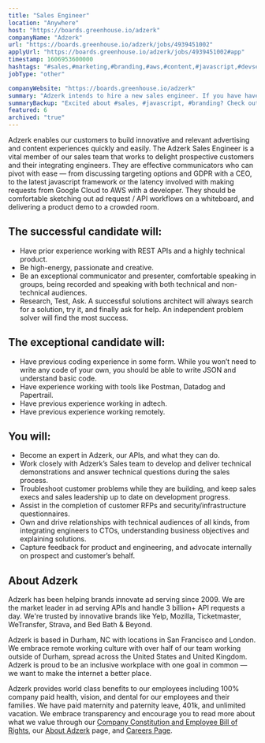 ```yaml
---
title: "Sales Engineer"
location: "Anywhere"
host: "https://boards.greenhouse.io/adzerk"
companyName: "Adzerk"
url: "https://boards.greenhouse.io/adzerk/jobs/4939451002"
applyUrl: "https://boards.greenhouse.io/adzerk/jobs/4939451002#app"
timestamp: 1606953600000
hashtags: "#sales,#marketing,#branding,#aws,#content,#javascript,#devsec,#rest"
jobType: "other"

companyWebsite: "https://boards.greenhouse.io/adzerk"
summary: "Adzerk intends to hire a new sales engineer. If you have have prior experience working with REST APIs and a highly technical product, consider applying."
summaryBackup: "Excited about #sales, #javascript, #branding? Check out this job post!"
featured: 6
archived: "true"
---
```


Adzerk enables our customers to build innovative and relevant advertising and content experiences quickly and easily. The Adzerk Sales Engineer is a vital member of our sales team that works to delight prospective customers and their integrating engineers. They are effective communicators who can pivot with ease — from discussing targeting options and GDPR with a CEO, to the latest javascript framework or the latency involved with making requests from Google Cloud to AWS with a developer. They should be comfortable sketching out ad request / API workflows on a whiteboard, and delivering a product demo to a crowded room. 

## The successful candidate will:

*   Have prior experience working with REST APIs and a highly technical product. 
*   Be high-energy, passionate and creative. 
*   Be an exceptional communicator and presenter, comfortable speaking in groups, being recorded and speaking with both technical and non-technical audiences. 
*   Research, Test, Ask. A successful solutions architect will always search for a solution, try it, and finally ask for help. An independent problem solver will find the most success. 

## The exceptional candidate will:

*   Have previous coding experience in some form. While you won’t need to write any code of your own, you should be able to write JSON and understand basic code. 
*   Have experience working with tools like Postman, Datadog and Papertrail.
*   Have previous experience working in adtech. 
*   Have previous experience working remotely. 

## You will: 

*   Become an expert in Adzerk, our APIs, and what they can do. 
*   Work closely with Adzerk’s Sales team to develop and deliver technical demonstrations and answer technical questions during the sales process. 
*   Troubleshoot customer problems while they are building, and keep sales execs and sales leadership up to date on development progress.
*   Assist in the completion of customer RFPs and security/infrastructure questionnaires. 
*   Own and drive relationships with technical audiences of all kinds, from integrating engineers to CTOs, understanding business objectives and explaining solutions. 
*   Capture feedback for product and engineering, and advocate internally on prospect and customer’s behalf.

## About Adzerk

Adzerk has been helping brands innovate ad serving since 2009. We are the market leader in ad serving APIs and handle 3 billion+ API requests a day. We're trusted by innovative brands like Yelp, Mozilla, Ticketmaster, WeTransfer, Strava, and Bed Bath & Beyond.

Adzerk is based in Durham, NC with locations in San Francisco and London. We embrace remote working culture with over half of our team working outside of Durham, spread across the United States and United Kingdom. Adzerk is proud to be an inclusive workplace with one goal in common — we want to make the internet a better place. 

Adzerk provides world class benefits to our employees including 100% company paid health, vision, and dental for our employees and their families. We have paid maternity and paternity leave, 401k, and unlimited vacation. We embrace transparency and encourage you to read more about what we value through our [Company Constitution and Employee Bill of Rights](https://adzerk.com/blog/company-constitution/), our [About Adzerk](https://adzerk.com/about/) page, and [Careers Page](https://adzerk.com/careers/).
